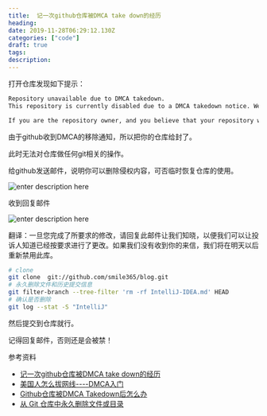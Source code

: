 ```yaml
---
title:  记一次github仓库被DMCA take down的经历
heading: 
date: 2019-11-28T06:29:12.130Z
categories: ["code"]
draft: true
tags: 
description: 
---
```


打开仓库发现如下提示： 

```html
Repository unavailable due to DMCA takedown.
This repository is currently disabled due to a DMCA takedown notice. We have disabled public access to the repository. The notice has been publicly posted.

If you are the repository owner, and you believe that your repository was disabled as a result of mistake or misidentification, you have the right to file a counter notice and have the repository reinstated. Our help articles provide more details on our DMCA takedown policy and how to file a counter notice. If you have any questions about the process or the risks in filing a counter notice, we suggest that you consult with a lawyer.
```

由于github收到DMCA的移除通知，所以把你的仓库给封了。

此时无法对仓库做任何git相关的操作。

给github发送邮件，说明你可以删除侵权内容，可否临时恢复仓库的使用。

![enter description here](https://gitee.com/smile365/blogimg/raw/master/sxy91/1574926087695.png)

收到回复邮件

![enter description here](https://gitee.com/smile365/blogimg/raw/master/sxy91/1574926127420.png)

翻译：一旦您完成了所要求的修改，请回复此邮件让我们知晓，以便我们可以让投诉人知道已经按要求进行了更改。如果我们没有收到你的来信，我们将在明天以后重新禁用此库。

```bash
# clone
git clone  git://github.com/smile365/blog.git
# 永久删除文件和历史提交信息
git filter-branch --tree-filter 'rm -rf IntelliJ-IDEA.md' HEAD
# 确认是否删除
git log --stat -S "IntelliJ"

```

然后提交到仓库就行。

记得回复邮件，否则还是会被禁！



参考资料  

- [记一次github仓库被DMCA take down的经历](https://berryjam.github.io/2019/06/%E8%AE%B0github%E4%BB%93%E5%BA%93%E8%A2%ABDMCA-take-down%E7%BB%8F%E5%8E%86/)
- [美国人怎么拔网线----DMCA入门](http://www.ruanyifeng.com/blog/2010/03/dmca.html)
- [Github仓库被DMCA Takedown后怎么办](https://linux.cn/article-9374-1.html)
- [从 Git 仓库中永久删除文件或目录](https://www.jianshu.com/p/d333ab0e6818)